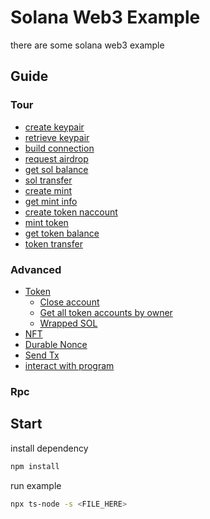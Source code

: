 # Solana Web3 Example

there are some solana web3 example

## Guide

### Tour

* [create keypair](tour/create-keypair/main.en.ts)
* [retrieve keypair](tour/retrieve-keypair/main.en.ts)
* [build connection](tour/create-connection/main.en.ts)
* [request airdrop](tour/request-airdrop/main.en.ts)
* [get sol balance](tour/get-sol-balance/main.en.ts)
* [sol transfer](tour/transfer/main.en.ts)
* [create mint](tour/create-mint/main.en.ts)
* [get mint info](tour/get-mint/main.en.ts)
* [create token naccount](tour/create-token-account/main.en.ts)
* [mint token](tour/mint-to/main.en.ts)
* [get token balance](tour/get-token-balance/main.en.ts)
* [token transfer](tour/token-transfer/main.en.ts)

### Advanced

* [Token](advanced/token/README.en.md)
  * [Close account](advanced/token/close-account/main.en.ts)
  * [Get all token accounts by owner](advanced/token/get-all-token-account-by-owner/main.en.ts)
  * [Wrapped SOL](advanced/token/wrapped-sol)
* [NFT](advanced/metaplex)
* [Durable Nonce](advanced/durable-nonce/README.en.md)
* [Send Tx](advanced/send-tx/main.ts)
* [interact with program](advanced/interact-with-program)

### Rpc


## Start

install dependency

```bash
npm install
```

run example

```bash
npx ts-node -s <FILE_HERE>
```

